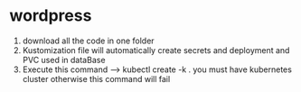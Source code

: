 # wordpress

1. download all the code in one folder
2. Kustomization file will automatically create secrets and deployment and PVC used in dataBase
3. Execute this command 
    --> kubectl create -k  .
    you must have kubernetes cluster otherwise this command will fail
    
